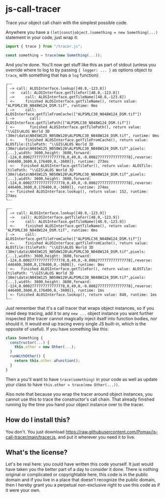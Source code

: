 # js-call-tracer
Trace your object call chain with the simplest possible code.

Anywhere you have a `(let|const|object.)something = new Something(...)` statement in your code, just wrap it:

```javascript
import { trace } from "/tracer.js";

const something = trace(new Something(...));
```

And you're done. You'll now get stuff like this as part of stdout (unless you override where to log to by passing `{ logger: ... }` as options object to `trace`, with something that has a `log` function):

```
╭┈┈
│ —> call: ALOSInterface.lookup([48.8,-123.8])
│ —>   call: ALOSInterface.getTileFor([48.8,-123.8])
│ —>     call: ALOSInterface.getTileName([48.8,-123.8])
│ <—     finished ALOSInterface.getTileName(), return value: "ALPSMLC30_N048W124_DSM.tif", runtime: 0ms
│ —>     call: ALOSInterface.getTileFromCache(["ALPSMLC30_N048W124_DSM.tif"])
│ —>       call: ALOSInterface.getTilePath(["ALPSMLC30_N048W124_DSM.tif"])
│ <—       finished ALOSInterface.getTilePath(), return value: "\\GIS\ALOS World 3D (30m)\data\N045W125_N050W120\ALPSMLC30_N048W124_DSM.tif", runtime: 0ms
│ <—     finished ALOSInterface.getTileFromCache(), return value: ALOSTile:{tilePath: "\\GIS\ALOS World 3D (30m)\data\N045W125_N050W120\ALPSMLC30_N048W124_DSM.tif",pixels: {...},width: 3600,height: 3600,forward: [-124,0.0002777777777777778,0,49,0,-0.0002777777777777778],reverse: [446400,3600,0,176400,0,-3600]}, runtime: 273ms
│ <—   finished ALOSInterface.getTileFor(), return value: ALOSTile:{tilePath: "\\GIS\ALOS World 3D (30m)\data\N045W125_N050W120\ALPSMLC30_N048W124_DSM.tif",pixels: {...},width: 3600,height: 3600,forward: [-124,0.0002777777777777778,0,49,0,-0.0002777777777777778],reverse: [446400,3600,0,176400,0,-3600]}, runtime: 274ms
│ <— finished ALOSInterface.lookup(), return value: 152, runtime: 274ms
╰┈┈

╭┈┈
│ —> call: ALOSInterface.lookup([48.9,-123.9])
│ —>   call: ALOSInterface.getTileFor([48.9,-123.9])
│ —>     call: ALOSInterface.getTileName([48.9,-123.9])
│ <—     finished ALOSInterface.getTileName(), return value: "ALPSMLC30_N048W124_DSM.tif", runtime: 0ms
│ —>     call: ALOSInterface.getTileFromCache(["ALPSMLC30_N048W124_DSM.tif"])
│ <—     finished ALOSInterface.getTileFromCache(), return value: ALOSTile:{tilePath: "\\GIS\ALOS World 3D (30m)\data\N045W125_N050W120\ALPSMLC30_N048W124_DSM.tif",pixels: {...},width: 3600,height: 3600,forward: [-124,0.0002777777777777778,0,49,0,-0.0002777777777777778],reverse: [446400,3600,0,176400,0,-3600]}, runtime: 0ms
│ <—   finished ALOSInterface.getTileFor(), return value: ALOSTile:{tilePath: "\\GIS\ALOS World 3D (30m)\data\N045W125_N050W120\ALPSMLC30_N048W124_DSM.tif",pixels: {...},width: 3600,height: 3600,forward: [-124,0.0002777777777777778,0,49,0,-0.0002777777777777778],reverse: [446400,3600,0,176400,0,-3600]}, runtime: 1ms
│ <— finished ALOSInterface.lookup(), return value: 840, runtime: 1ms
╰┈┈
```

Just remember that it's a call tracer that wraps object instances, so if you need deep tracing, add it to any `new ...` object instance you want further inspected (the tracer cannot magically inject itself into function bodies, nor should it. It would end up tracing every single JS built-in, which is the opposite of useful). If you have something like this:

```javascript
class Something {
  constructor(...) {
    this.other = new Other(...);
  }
  runWithOther() {
    return this.other.aFunction();
  }
}
```
Then a you'll want to have `trace(something)` in your code as well as update your class to have `this.other = trace(new Other(...))`. 

Also note that because you wrap the tracer around object instances, you cannot use this to trace the constructor's call chain. That already finished running by the time you hand your object instance over to the tracer.

## How do I install this?

You don't. You just download https://raw.githubusercontent.com/Pomax/js-call-tracer/main/tracer.js, and put it wherever you need it to live.

## What's the license?

Let's be real here: you could have written this code yourself. It just would have taken you the better part of a day to consider it done. There is nothing original or complicated or copyrightable here, this code is in the public domain and if you live in a place that doesn't recognize the public domain, then I hereby grant you a perpetual non-exclusive right to use this code as if it were your own.
